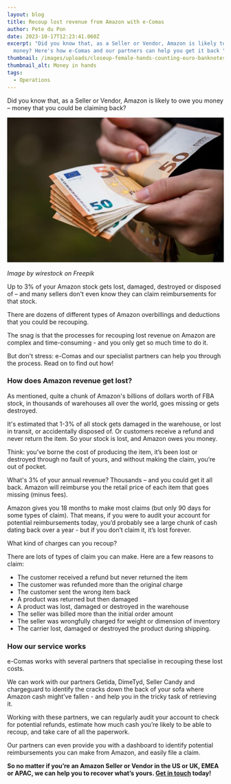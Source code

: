 ```yaml
---
layout: blog
title: Recoup lost revenue from Amazon with e-Comas
author: Pete du Pon
date: 2023-10-17T12:23:41.060Z
excerpt: "Did you know that, as a Seller or Vendor, Amazon is likely to owe you
  money? Here's how e-Comas and our partners can help you get it back "
thumbnail: /images/uploads/closeup-female-hands-counting-euro-banknotes-world-money-inflation-economy-concept.jpg
thumbnail_alt: Money in hands
tags:
  - Operations
---
```

<!--StartFragment-->

Did you know that, as a Seller or Vendor, Amazon is likely to owe you money – money that you could be claiming back?

![Money in hands](/images/uploads/closeup-female-hands-counting-euro-banknotes-world-money-inflation-economy-concept.jpg "Money in hands")

*Image by wirestock on Freepik*

Up to 3% of your Amazon stock gets lost, damaged, destroyed or disposed of – and many sellers don't even know they can claim reimbursements for that stock.

There are dozens of different types of Amazon overbillings and deductions that you could be recouping.

The snag is that the processes for recouping lost revenue on Amazon are complex and time-consuming - and you only get so much time to do it. 

But don't stress: e-Comas and our specialist partners can help you through the process. Read on to find out how!

### How does Amazon revenue get lost?

As mentioned, quite a chunk of Amazon's billions of dollars worth of FBA stock, in thousands of warehouses all over the world, goes missing or gets destroyed.

It's estimated that 1-3% of all stock gets damaged in the warehouse, or lost in transit, or accidentally disposed of. Or customers receive a refund and never return the item. So your stock is lost, and Amazon owes you money.

Think: you’ve borne the cost of producing the item, it’s been lost or destroyed through no fault of yours, and without making the claim, you’re out of pocket. 

What's 3% of your annual revenue? Thousands – and you could get it all back. Amazon will reimburse you the retail price of each item that goes missing (minus fees).

Amazon gives you 18 months to make most claims (but only 90 days for some types of claim). That means, if you were to audit your account for potential reimbursements today, you’d probably see a large chunk of cash dating back over a year - but if you don’t claim it, it’s lost forever. 

What kind of charges can you recoup?

There are lots of types of claim you can make. Here are a few reasons to claim:

* The customer received a refund but never returned the item
* The customer was refunded more than the original charge
* The customer sent the wrong item back
* A product was returned but then damaged
* A product was lost, damaged or destroyed in the warehouse
* The seller was billed more than the initial order amount
* The seller was wrongfully charged for weight or dimension of inventory
* The carrier lost, damaged or destroyed the product during shipping.

### How our service works

e-Comas works with several partners that specialise in recouping these lost costs.

We can work with our partners Getida, DimeTyd, Seller Candy and chargeguard to identify the cracks down the back of your sofa where Amazon cash might’ve fallen - and help you in the tricky task of retrieving it. 

Working with these partners, we can regularly audit your account to check for potential refunds, estimate how much cash you’re likely to be able to recoup, and take care of all the paperwork. 

Our partners can even provide you with a dashboard to identify potential reimbursements you can make from Amazon, and easily file a claim. 

**So no matter if you’re an Amazon Seller or Vendor in the US or UK, EMEA or APAC, we can help you to recover what’s yours. [Get in touch](https://e-comas.com/contact.html) today!**

<!--EndFragment-->
